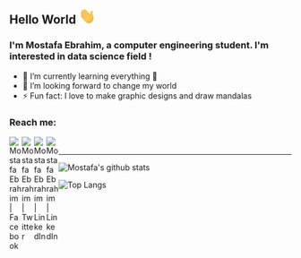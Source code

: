 ## Hello World <img src="https://raw.githubusercontent.com/ABSphreak/ABSphreak/master/gifs/Hi.gif" width="30px">

### I'm Mostafa Ebrahim, a computer engineering student. I'm interested in data science field !
- 🌱 I’m currently learning everything 🤣
- 🎯 I’m looking forward to change my world
- ⚡ Fun fact: I love to make graphic designs and draw mandalas
<!-- - 🥅 2020 Goals:  -->

### Reach me:

[<img align="left" alt="Mostafa Ebrahim | Facebook" width="22px" src="https://cdn.jsdelivr.net/npm/simple-icons@v3/icons/facebook.svg" />][facebook]
[<img align="left" alt="Mostafa Ebrahim | Twitter" width="22px" src="https://cdn.jsdelivr.net/npm/simple-icons@v3/icons/twitter.svg" />][twitter]
[<img align="left" alt="Mostafa Ebrahim | LinkedIn" width="22px" src="https://cdn.jsdelivr.net/npm/simple-icons@v3/icons/linkedin.svg" />][linkedin]
[<img align="left" alt="Mostafa Ebrahim | LinkedIn" width="22px" src="https://cdn.jsdelivr.net/npm/simple-icons@v3/icons/codeforces.svg" />][codeforces]

<br />

---

![Mostafa's github stats](https://github-readme-stats.vercel.app/api?username=Mostafa-Ebrahim&count_private=true)

![Top Langs](https://github-readme-stats.vercel.app/api/top-langs/?username=Mostafa-Ebrahim&layout=compact)
<br/>

<!-- ![visitors](https://visitor-badge.laobi.icu/badge?page_id=Mostafa-Ebrahim.Mostafa-Ebrahim) -->

[linkedin]: https://www.linkedin.com/in/mostafa2299/
[twitter]: https://twitter.com/Mostafa_2299
[facebook]: https://www.facebook.com/Mostafa2299/
[codeforces]: https://codeforces.com/profile/Mostafa_Ebrahim